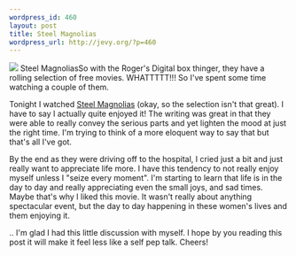 ```yaml
--- 
wordpress_id: 460
layout: post
title: Steel Magnolias
wordpress_url: http://jevy.org/?p=460
---
```

<img src="http://jevy.org/wp-content/uploads/2007/05/75m.jpg">
Steel MagnoliasSo with the Roger's Digital box thinger, they have a rolling selection of free movies.  WHATTTTT!!!  So I've spent some time watching a couple of them.

Tonight I watched <a href="http://www.imdb.com/title/tt0098384/">Steel Magnolias</a> (okay, so the selection isn't that great).  I have to say I actually quite enjoyed it!  The writing was great in that they were able to really convey the serious parts and yet lighten the mood at just the right time.  I'm trying to think of a more eloquent way to say that but that's all I've got.

By the end as they were driving off to the hospital, I cried just a bit and just really want to appreciate life more.  I have this tendency to not really enjoy myself unless I "seize every moment".  I'm starting to learn that life is in the day to day and really appreciating even the small joys, and sad times.  Maybe that's why I liked this movie.  It wasn't really about anything spectacular event, but the day to day happening in these women's lives and them enjoying it.

.. I'm glad I had this little discussion with myself.  I hope by you reading this post it will make it feel less like a self pep talk.  Cheers!
